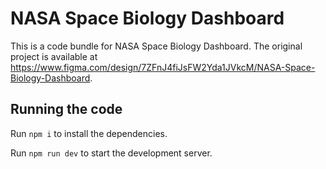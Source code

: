 
  # NASA Space Biology Dashboard

  This is a code bundle for NASA Space Biology Dashboard. The original project is available at https://www.figma.com/design/7ZFnJ4fiJsFW2Yda1JVkcM/NASA-Space-Biology-Dashboard.

  ## Running the code

  Run `npm i` to install the dependencies.

  Run `npm run dev` to start the development server.
  